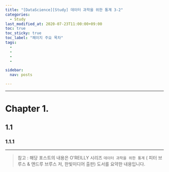 ```yaml
---
title: "[DataScience][Study] 데이터 과학을 위한 통계 3-2"
categories:
  - Study
last_modified_at: 2020-07-23T11:00:00+09:00
toc: true
toc_sticky: true
toc_label: "페이지 주요 목차"
tags:
  - 
  - 
  - 
  - 

sidebar:
  nav: posts

---
```


------------

# Chapter 1.

## 1.1

### 1.1.1















****

> 참고 : 해당 포스트의 내용은 O'REILLY 시리즈 `데이터 과학을 위한 통계` ( 피터 브루스 & 앤드루 브루스 저, 한빛미디어 출판) 도서를 요약한 내용입니다.